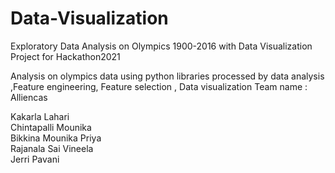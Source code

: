 # Data-Visualization
Exploratory Data Analysis on Olympics 1900-2016 with Data Visualization Project for Hackathon2021


Analysis on olympics data using python libraries processed by data analysis ,Feature engineering, Feature selection , Data visualization 
Team name : Alliencas

Kakarla Lahari <br />
Chintapalli Mounika <br />
Bikkina Mounika Priya <br />
Rajanala Sai Vineela <br />
Jerri Pavani <br />
